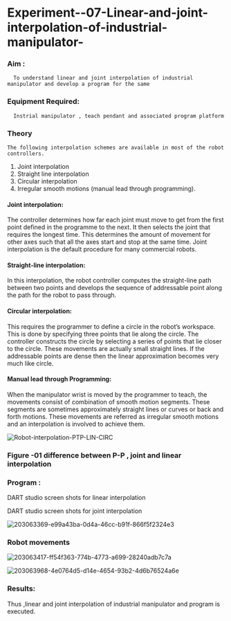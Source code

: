 # Experiment--07-Linear-and-joint-interpolation-of-industrial-manipulator-

### Aim :
      To understand linear and joint interpolation of industrial manipulator and develop a program for the same 
      
### Equipment Required: 
      Instrial manipulator , teach pendant and associated program platform 
      
### Theory 
    The following interpolation schemes are available in most of the robot controllers.
1. Joint interpolation
2. Straight line interpolation
3. Circular interpolation
4. Irregular smooth motions (manual lead through programming).
#### Joint interpolation: 
The controller determines how far each joint must move to get from the first point defined in the programme to the next. It then selects the joint that
requires the longest time. This determines the amount of movement for other axes such that all the axes start and stop at the same time. Joint interpolation is the default procedure for many commercial robots.

#### Straight-line interpolation: 
In this interpolation, the robot controller computes the straight-line path between two points and develops the sequence of addressable point along the path for the robot to pass through.

#### Circular interpolation: 
This requires the programmer to define a circle in the
robot’s workspace. This is done by specifying three points that lie along the circle. The controller constructs the circle by selecting a series of points that lie closer to the circle. These movements are actually small straight lines. If the addressable points are dense then the linear approximation becomes very much like circle.


#### Manual lead through Programming: 
When the manipulator wrist is moved by the programmer to teach, the movements consist of combination of smooth motion segments. These segments are sometimes approximately straight lines or curves or back and forth motions. These movements are referred as irregular smooth motions and an interpolation is involved to achieve them.




![Robot-interpolation-PTP-LIN-CIRC](https://user-images.githubusercontent.com/36288975/201615171-d0886aaa-8220-4b0c-8a1d-3d8a5c69c76a.png)

### Figure -01 difference between P-P , joint and linear interpolation 


### Program : 
DART studio screen shots for linear interpolation 









DART studio screen shots for joint interpolation 




![203063369-e99a43ba-0d4a-46cc-b91f-866f5f2324e3](https://user-images.githubusercontent.com/94296221/203520426-5fbe6a78-a124-4996-9f04-d25e6eab0d79.jpg)




### Robot movements 
![203063417-ff54f363-774b-4773-a699-28240adb7c7a](https://user-images.githubusercontent.com/94296221/203520435-b1122f2d-bbc3-4bb2-8525-9e2e8fcea038.jpg)




![203063968-4e0764d5-d14e-4654-93b2-4d6b76524a6e](https://user-images.githubusercontent.com/94296221/203520453-36958455-683b-485b-a405-5e1db365a8db.jpg)










### Results:  
Thus ,linear and joint interpolation of industrial manipulator and program is executed.
